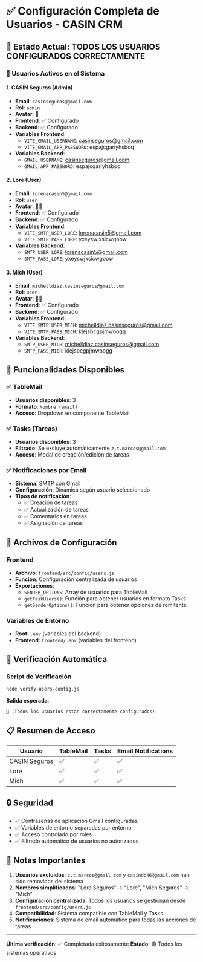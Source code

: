 # ✅ Configuración Completa de Usuarios - CASIN CRM

## 🎯 Estado Actual: **TODOS LOS USUARIOS CONFIGURADOS CORRECTAMENTE**

### 👥 Usuarios Activos en el Sistema

#### 1. **CASIN Seguros** (Admin)
- **Email**: `casinseguros@gmail.com`
- **Rol**: `admin`
- **Avatar**: 🏢
- **Frontend**: ✅ Configurado
- **Backend**: ✅ Configurado
- **Variables Frontend**:
  - `VITE_GMAIL_USERNAME`: casinseguros@gmail.com
  - `VITE_GMAIL_APP_PASSWORD`: espajcgariyhsboq
- **Variables Backend**:
  - `GMAIL_USERNAME`: casinseguros@gmail.com
  - `GMAIL_APP_PASSWORD`: espajcgariyhsboq

#### 2. **Lore** (User)
- **Email**: `lorenacasin5@gmail.com`
- **Rol**: `user`
- **Avatar**: 👩‍💼
- **Frontend**: ✅ Configurado
- **Backend**: ✅ Configurado
- **Variables Frontend**:
  - `VITE_SMTP_USER_LORE`: lorenacasin5@gmail.com
  - `VITE_SMTP_PASS_LORE`: yxeyswjxsicwgoow
- **Variables Backend**:
  - `SMTP_USER_LORE`: lorenacasin5@gmail.com
  - `SMTP_PASS_LORE`: yxeyswjxsicwgoow

#### 3. **Mich** (User)
- **Email**: `michelldiaz.casinseguros@gmail.com`
- **Rol**: `user`
- **Avatar**: 👩‍💼
- **Frontend**: ✅ Configurado
- **Backend**: ✅ Configurado
- **Variables Frontend**:
  - `VITE_SMTP_USER_MICH`: michelldiaz.casinseguros@gmail.com
  - `VITE_SMTP_PASS_MICH`: klejsbcgpjmwoogg
- **Variables Backend**:
  - `SMTP_USER_MICH`: michelldiaz.casinseguros@gmail.com
  - `SMTP_PASS_MICH`: klejsbcgpjmwoogg

## 📧 Funcionalidades Disponibles

### ✅ TableMail
- **Usuarios disponibles**: 3
- **Formato**: `Nombre (email)`
- **Acceso**: Dropdown en componente TableMail

### ✅ Tasks (Tareas)
- **Usuarios disponibles**: 3
- **Filtrado**: Se excluye automáticamente `z.t.marcos@gmail.com`
- **Acceso**: Modal de creación/edición de tareas

### ✅ Notificaciones por Email
- **Sistema**: SMTP con Gmail
- **Configuración**: Dinámica según usuario seleccionado
- **Tipos de notificación**:
  - ✅ Creación de tareas
  - ✅ Actualización de tareas
  - ✅ Comentarios en tareas
  - ✅ Asignación de tareas

## 🔧 Archivos de Configuración

### Frontend
- **Archivo**: `frontend/src/config/users.js`
- **Función**: Configuración centralizada de usuarios
- **Exportaciones**:
  - `SENDER_OPTIONS`: Array de usuarios para TableMail
  - `getTaskUsers()`: Función para obtener usuarios en formato Tasks
  - `getSenderOptions()`: Función para obtener opciones de remitente

### Variables de Entorno
- **Root**: `.env` (variables del backend)
- **Frontend**: `frontend/.env` (variables del frontend)

## 🚀 Verificación Automática

### Script de Verificación
```bash
node verify-users-config.js
```

**Salida esperada**:
```
🎉 ¡Todos los usuarios están correctamente configurados!
```

## 📋 Resumen de Acceso

| Usuario | TableMail | Tasks | Email Notifications |
|---------|-----------|-------|-------------------|
| CASIN Seguros | ✅ | ✅ | ✅ |
| Lore | ✅ | ✅ | ✅ |
| Mich | ✅ | ✅ | ✅ |

## 🔒 Seguridad

- ✅ Contraseñas de aplicación Gmail configuradas
- ✅ Variables de entorno separadas por entorno
- ✅ Acceso controlado por roles
- ✅ Filtrado automático de usuarios no autorizados

## 📝 Notas Importantes

1. **Usuarios excluidos**: `z.t.marcos@gmail.com` y `casindb46@gmail.com` han sido removidos del sistema
2. **Nombres simplificados**: "Lore Seguros" → "Lore", "Mich Seguros" → "Mich"
3. **Configuración centralizada**: Todos los usuarios se gestionan desde `frontend/src/config/users.js`
4. **Compatibilidad**: Sistema compatible con TableMail y Tasks
5. **Notificaciones**: Sistema de email automático para todas las acciones de tareas

---

**Última verificación**: ✅ Completada exitosamente
**Estado**: 🟢 Todos los sistemas operativos


